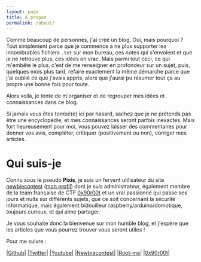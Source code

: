 ```yaml
---
layout: page
title: À propos
permalink: /about/
---
```



Comme beaucoup de personnes, j'ai créé un blog. Oui, mais pourquoi ? Tout simplement parce que je commence à ne plus supporter les innombrables fichiers `.txt` sur mon bureau, ces notes qui s'envolent et que je ne retrouve plus, ces idées en vrac. Mais parmi tout ceci, ce qui m'embête le plus, c'est de me renseigner en profondeur sur un sujet, puis, quelques mois plus tard, refaire exactement la même démarche parce que j'ai oublié ce que j'avais appris, alors que j'aurai pu résumer tout ça au propre une bonne fois pour toute.

Alors voilà, je tente de m'organiser et de regrouper mes idées et connaissances dans ce blog.

Si jamais vous êtes tombé(e) ici par hasard, sachez que je ne prétends pas être une encyclopédie, et mes connaissances seront parfois inexactes. Mais fort heureusement pour moi, vous pouvez laisser des commentaires pour donner vos avis, compléter, critiquer (positivement ou non), corriger mes articles.

# Qui suis-je

Connu sous le pseudo **Pixis**, je suis un fervent utilisateur du site [newbiecontest](https://www.newbiecontest.org/index.php) ([mon profil](https://www.newbiecontest.org/index.php?page=info_membre&nick=pixis)) dont je suis administrateur, également membre de la team française de CTF [0x90r00t](https://0x90r00t.com) et un vrai passionné qui passe ses jours et nuits sur différents sujets, que ce soit concernant la sécurité informatique, mais également bidouilleur raspberry/arduino/domotique, toujours curieux, et qui aime partager.

Je vous souhaite donc la bienvenue sur mon humble blog, et j'espère que les articles que vous pourrez trouver vous seront utiles !

Pour me suivre :

|[Github](http://www.github.com/hackndo)|
|[Twitter](http://www.twitter.com/hackanddo)|
|[Youtube](https://www.youtube.com/channel/UC9WYWHLdu9TK-0Hu3wcHJ9g)|
|[Newbiecontest](https://www.newbiecontest.org/index.php?page=info_membre&nick=pixis)|
|[Root-me](https://www.root-me.org/Betezed)|
|[0x90r00t](https://0x90r00t.com/author/hackndo/)|
